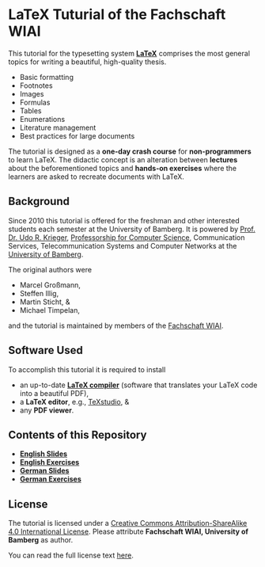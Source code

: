 # LaTeX Tuturial of the Fachschaft WIAI

This tutorial for the typesetting system [**LaTeX**](https://www.latex-project.org) comprises the most general topics for writing a beautiful, high-quality thesis.

* Basic formatting
* Footnotes
* Images
* Formulas
* Tables
* Enumerations
* Literature management
* Best practices for large documents 

The tutorial is designed as a **one-day crash course** for **non-programmers** to learn LaTeX.
The didactic concept is an alteration between **lectures** about the beforementioned topics and **hands-on exercises** where the learners are asked to recreate documents with LaTeX. 

## Background

Since 2010 this tutorial is offered for the freshman and other interested students each semester at the University of Bamberg.
It is powered by [Prof. Dr. Udo R. Krieger](https://www.uni-bamberg.de/ktr/mitarbeiter/krieger), [Professorship for Computer Science](https://www.uni-bamberg.de/ktr), Communication Services, Telecommunication Systems and Computer Networks at the [University of Bamberg](https://www.uni-bamberg.de/ktr/mitarbeiter/krieger).

The original authors were

* Marcel Großmann,
* Steffen Illig,
* Martin Sticht, &
* Michael Timpelan,

and the tutorial is maintained by members of the [Fachschaft WIAI](https://wiai.de).

## Software Used

To accomplish this tutorial it is required to install
* an up-to-date [**LaTeX compiler**](https://www.latex-project.org/get) (software that translates your LaTeX code into a beautiful PDF),
* a **LaTeX editor**, e.g., [TeXstudio](http://www.texstudio.org), &
* any **PDF viewer**.

## Contents of this Repository


* [**English Slides**](English/beamer)
* [**English Exercises**](English/tasks)
* [**German Slides**](Deutsch/beamer)
* [**German Exercises**](Deutsch/aufgaben)

## License

The tutorial is licensed under a [Creative Commons Attribution-ShareAlike 4.0 International License](https://creativecommons.org/licenses/by-sa/4.0/). Please attribute **Fachschaft WIAI, University of Bamberg** as author.

You can read the full license text [here](https://creativecommons.org/licenses/by-sa/4.0/legalcode).


